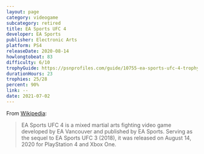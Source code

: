 ```yaml
---
layout: page
category: videogame
subcategory: retired
title: EA Sports UFC 4
developer: EA Sports
publisher: Electronic Arts
platform: PS4
releaseDate: 2020-08-14
howlongtobeat: 83
difficulty: 6/10
trophyGuide: https://psnprofiles.com/guide/10755-ea-sports-ufc-4-trophy-guide
durationHours: 23
trophies: 25/28
percent: 90%
link: --
date: 2021-07-02
---
```


From [Wikipedia](https://en.wikipedia.org/wiki/EA_Sports_UFC_4):

> EA Sports UFC 4 is a mixed martial arts fighting video game developed by EA Vancouver and published by EA Sports. Serving as the sequel to EA Sports UFC 3 (2018), it was released on August 14, 2020 for PlayStation 4 and Xbox One.
